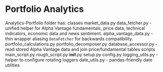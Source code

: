 # Portfolio Analytics


Analytics-Portfolio folder has:
classes
    market_data.py
    data_fetcher.py        - unified helper for Alpha Vantage fundamentals, price data,
                             technical indicators, economic data and news sentiment.
    alpha_vantage_data.py  - thin wrapper aliasing ``DataFetcher`` for backwards
                             compatibility.
    portfolio_calculations.py
    portfolio_decomposer.py
    database_accessor.py - read stored Alpha Vantage data and join price/fundamental tables
scripts
    main_script.py
    rough_script.py
__init__.py
setup.py
config.py
logging_utils.py - helper to configure rotating loggers
date_utils.py    - pandas-friendly date utilities
